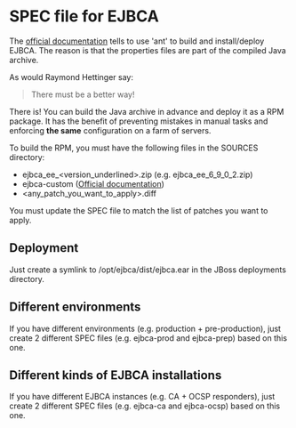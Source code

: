 # SPEC file for EJBCA
The [official documentation](https://www.ejbca.org/docs/Installation_Instructions.html) tells to use 'ant' to build and install/deploy EJBCA.
The reason is that the properties files are part of the compiled Java archive.

As would Raymond Hettinger say:
> There must be a better way!

There is! You can build the Java archive in advance and deploy it as a RPM package.
It has the benefit of preventing mistakes in manual tasks and enforcing **the same** configuration on a farm of servers.

To build the RPM, you must have the following files in the SOURCES directory:
- ejbca_ee_<version_underlined>.zip (e.g. ejbca_ee_6_9_0_2.zip)
- ejbca-custom ([Official documentation](https://www.ejbca.org/docs/Customizing_EJBCA.html))
- <any_patch_you_want_to_apply>.diff

You must update the SPEC file to match the list of patches you want to apply.

## Deployment
Just create a symlink to /opt/ejbca/dist/ejbca.ear in the JBoss deployments directory.

## Different environments
If you have different environments (e.g. production + pre-production), just create 2 different SPEC files (e.g. ejbca-prod and ejbca-prep) based on this one.

## Different kinds of EJBCA installations
If you have different EJBCA instances (e.g. CA + OCSP responders), just create 2 different SPEC files (e.g. ejbca-ca and ejbca-ocsp) based on this one.

